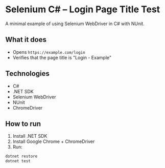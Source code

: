 # Selenium C# – Login Page Title Test

A minimal example of using Selenium WebDriver in C# with NUnit.

## What it does

- Opens `https://example.com/login`
- Verifies that the page title is "Login - Example"

## Technologies

- C#
- .NET SDK
- Selenium WebDriver
- NUnit
- ChromeDriver

##  How to run

1. Install .NET SDK
2. Install Google Chrome + ChromeDriver
3. Run:

```bash
dotnet restore
dotnet test
